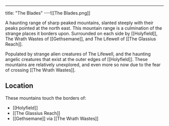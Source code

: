 ---
title: "The Blades"
---![[The Blades.png]]

A haunting range of sharp peaked mountains, slanted steeply with their peaks pointed at the north east. This mountain range is a culmination of the strange places it borders upon. Surrounded on each side by [[Holyfield]], The Wrath Wastes of [[Gethsemane]], and The Lifewell of [[The Glassius Reach]].

Populated by strange alien creatures of The Lifewell, and the haunting angelic creatures that exist at the outer edges of [[Holyfield]]. These mountains are relatively unexplored, and even more so now due to the fear of crossing [[The Wrath Wastes]].

## Location
These mountains touch the borders of:
- [[Holyfield]]
- [[The Glassius Reach]]
- [[Gethsemane]] via [[The Wrath Wastes]]
